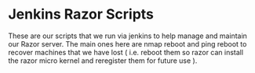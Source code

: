 Jenkins Razor Scripts
===========================

These are our scripts that we run via jenkins to help manage and maintain our Razor server. 
The main ones here are nmap reboot and ping reboot to recover machines that we have lost ( i.e. reboot them so razor can install the razor micro kernel and reregister them for future use ).
